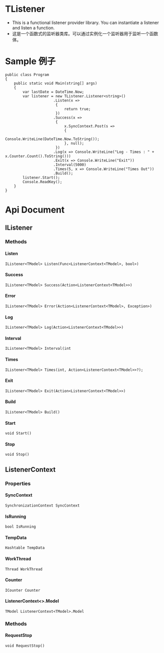 # TListener
* This is a functional listener provider library. You can instantiate a listener and listen a function. 
* 这是一个函数式的监听器类库。可以通过实例化一个监听器用于监听一个函数体。

# Sample 例子
``` CSharp
public class Program
{
    public static void Main(string[] args)
    {
        var lastDate = DateTime.Now;
        var listener = new TListener.Listener<string>()
                      .Listen(x =>
                       {
                           return true;
                       })
                      .Success(x =>
                       {
                           x.SyncContext.Post(s =>
                           {
                               Console.WriteLine(DateTime.Now.ToString());
                           }, null);
                       })
                      .Log(x => Console.WriteLine("Log - Times : " + x.Counter.Count().ToString()))
                      .Exit(x => Console.WriteLine("Exit"))
                      .Interval(5000)
                      .Times(5, x => Console.WriteLine("Times Out"))
                      .Build();
        listener.Start();
        Console.ReadKey();
    }
}
```
# Api Document
## IListener<TModel>
### Methods
#### Listen
``` CSharp
IListener<TModel> Listen(Func<ListenerContext<TModel>, bool>)
```
#### Success
``` CSharp
IListener<TModel> Success(Action<ListenerContext<TModel>>)
```
#### Error
``` CSharp
IListener<TModel> Error(Action<ListenerContext<TModel>, Exception>)
```
#### Log
``` CSharp
IListener<TModel> Log(Action<ListenerContext<TModel>>)
```
#### Interval
``` CSharp
IListener<TModel> Interval(int
```
#### Times
``` CSharp
IListener<TModel> Times(int, Action<ListenerContext<TModel>>?);
```
#### Exit
``` CSharp
IListener<TModel> Exit(Action<ListenerContext<TModel>>)
```
#### Build
``` CSharp
IListener<TModel> Build()
```
#### Start
``` CSharp
void Start()
```
#### Stop
``` CSharp
void Stop()
```

## ListenerContext
### Properties
#### SyncContext
``` CSharp
SynchronizationContext SyncContext
```
#### IsRunning
``` CSharp
bool IsRunning
```
#### TempData
``` CSharp
Hashtable TempData
```
#### WorkThread
``` CSharp
Thread WorkThread
```
#### Counter
``` CSharp
ICounter Counter
```
#### ListenerContext<<TModel>>.Model
```CSharp
TModel ListenerContext<TModel>.Model
```
### Methods
#### RequestStop
``` CSharp
void RequestStop()
```
